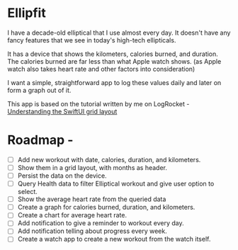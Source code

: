 # Ellipfit

I have a decade-old elliptical that I use almost every day. It doesn't have any fancy features that we see in today's high-tech ellipticals.

It has a device that shows the kilometers, calories burned, and duration. The calories burned are far less than what Apple watch shows. (as Apple watch also takes heart rate and other factors into consideration)

I want a simple, straightforward app to log these values daily and later on form a graph out of it.

This app is based on the tutorial written by me on LogRocket - [Understanding the SwiftUI grid layout](https://blog.logrocket.com/understanding-the-swiftui-grid-layout/)

# Roadmap -

- [ ] Add new workout with date, calories, duration, and kilometers. 
- [ ] Show them in a grid layout, with months as header.
- [ ] Persist the data on the device.
- [ ] Query Health data to filter Elliptical workout and give user option to select. 
- [ ] Show the average heart rate from the queried data
- [ ] Create a graph for calories burned, duration, and kilometers.
- [ ] Create a chart for average heart rate.
- [ ] Add notification to give a reminder to workout every day. 
- [ ] Add notification telling about progress every week. 
- [ ] Create a watch app to create a new workout from the watch itself.
